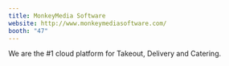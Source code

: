 ```yaml
---
title: MonkeyMedia Software
website: http://www.monkeymediasoftware.com/
booth: "47"
---
```


We are the #1 cloud platform for Takeout, Delivery and Catering.
